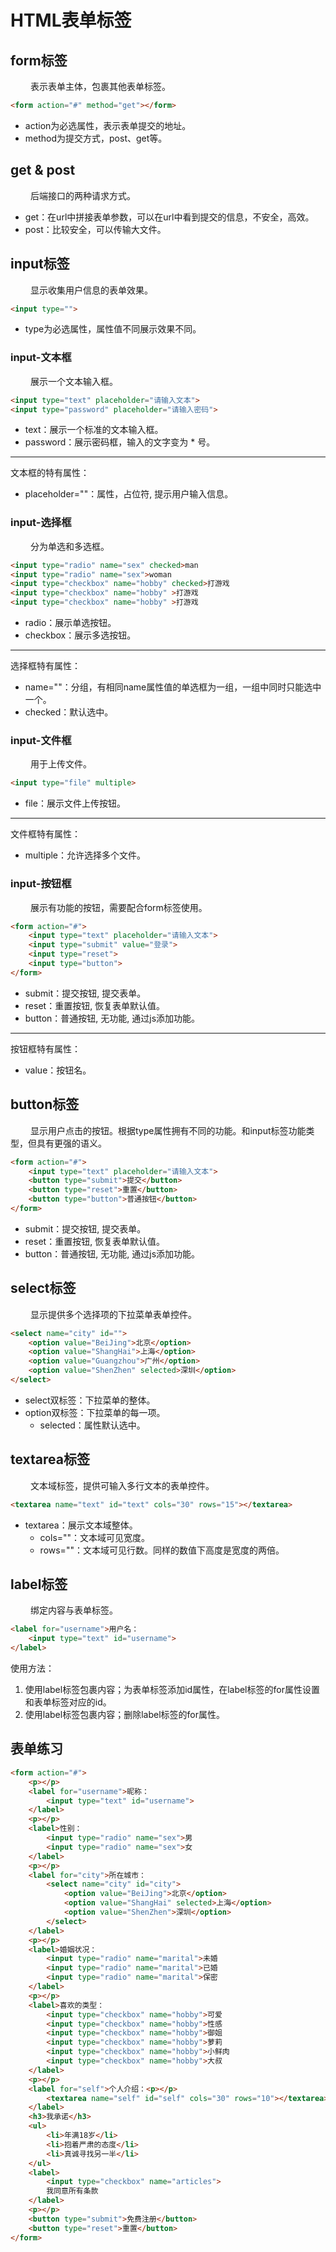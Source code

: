 # HTML表单标签

## form标签
&ensp;&ensp;&ensp;&ensp;
表示表单主体，包裹其他表单标签。
```html
<form action="#" method="get"></form>
```
- action为必选属性，表示表单提交的地址。  
- method为提交方式，post、get等。

## get & post
&ensp;&ensp;&ensp;&ensp;
后端接口的两种请求方式。
- get：在url中拼接表单参数，可以在url中看到提交的信息，不安全，高效。
- post：比较安全，可以传输大文件。

## input标签
&ensp;&ensp;&ensp;&ensp;
显示收集用户信息的表单效果。
```html
<input type="">
```
- type为必选属性，属性值不同展示效果不同。

### input-文本框
&ensp;&ensp;&ensp;&ensp;
展示一个文本输入框。
```html
<input type="text" placeholder="请输入文本">
<input type="password" placeholder="请输入密码">
```
- text：展示一个标准的文本输入框。
- password：展示密码框，输入的文字变为 * 号。
---
文本框的特有属性：
- placeholder=""：属性，占位符, 提示用户输入信息。

### input-选择框
&ensp;&ensp;&ensp;&ensp;
分为单选和多选框。
```html
<input type="radio" name="sex" checked>man
<input type="radio" name="sex">woman
<input type="checkbox" name="hobby" checked>打游戏
<input type="checkbox" name="hobby" >打游戏
<input type="checkbox" name="hobby" >打游戏
```
- radio：展示单选按钮。
- checkbox：展示多选按钮。
---
选择框特有属性：
- name=""：分组，有相同name属性值的单选框为一组，一组中同时只能选中一个。
- checked：默认选中。

### input-文件框
&ensp;&ensp;&ensp;&ensp;
用于上传文件。
```html
<input type="file" multiple>
```
- file：展示文件上传按钮。
---
文件框特有属性：
- multiple：允许选择多个文件。

### input-按钮框
&ensp;&ensp;&ensp;&ensp;
展示有功能的按钮，需要配合form标签使用。
```html
<form action="#">
    <input type="text" placeholder="请输入文本">
    <input type="submit" value="登录">
    <input type="reset">
    <input type="button">
</form>
```
- submit：提交按钮, 提交表单。
- reset：重置按钮, 恢复表单默认值。
- button：普通按钮, 无功能, 通过js添加功能。
---
按钮框特有属性：
- value：按钮名。

## button标签
&ensp;&ensp;&ensp;&ensp;
显示用户点击的按钮。根据type属性拥有不同的功能。和input标签功能类型，但具有更强的语义。
```html
<form action="#">
    <input type="text" placeholder="请输入文本">
    <button type="submit">提交</button>
    <button type="reset">重置</button>
    <button type="button">普通按钮</button>
</form>
```
- submit：提交按钮, 提交表单。
- reset：重置按钮, 恢复表单默认值。
- button：普通按钮, 无功能, 通过js添加功能。

## select标签
&ensp;&ensp;&ensp;&ensp;
显示提供多个选择项的下拉菜单表单控件。
```html
<select name="city" id="">
    <option value="BeiJing">北京</option>
    <option value="ShangHai">上海</option>
    <option value="Guangzhou">广州</option>
    <option value="ShenZhen" selected>深圳</option>
</select>
```
- select双标签：下拉菜单的整体。
- option双标签：下拉菜单的每一项。
  - selected：属性默认选中。

## textarea标签
&ensp;&ensp;&ensp;&ensp;
文本域标签，提供可输入多行文本的表单控件。
```html
<textarea name="text" id="text" cols="30" rows="15"></textarea>
```
- textarea：展示文本域整体。
  - cols=""：文本域可见宽度。
  - rows=""：文本域可见行数。同样的数值下高度是宽度的两倍。

## label标签
&ensp;&ensp;&ensp;&ensp;
绑定内容与表单标签。
```html
<label for="username">用户名：
    <input type="text" id="username">
</label>
```
使用方法：
1. 使用label标签包裹内容；为表单标签添加id属性，在label标签的for属性设置和表单标签对应的id。
2. 使用label标签包裹内容；删除label标签的for属性。

## 表单练习
```html
<form action="#">
    <p></p>
    <label for="username">昵称：
        <input type="text" id="username">
    </label>
    <p></p>
    <label>性别：
        <input type="radio" name="sex">男
        <input type="radio" name="sex">女
    </label>
    <p></p>
    <label for="city">所在城市：
        <select name="city" id="city">
            <option value="BeiJing">北京</option>
            <option value="ShangHai" selected>上海</option>
            <option value="ShenZhen">深圳</option>
        </select>
    </label>
    <p></p>
    <label>婚姻状况：
        <input type="radio" name="marital">未婚
        <input type="radio" name="marital">已婚
        <input type="radio" name="marital">保密
    </label>
    <p></p>
    <label>喜欢的类型：
        <input type="checkbox" name="hobby">可爱
        <input type="checkbox" name="hobby">性感
        <input type="checkbox" name="hobby">御姐
        <input type="checkbox" name="hobby">萝莉
        <input type="checkbox" name="hobby">小鲜肉
        <input type="checkbox" name="hobby">大叔
    </label>
    <p></p>
    <label for="self">个人介绍：<p></p>
        <textarea name="self" id="self" cols="30" rows="10"></textarea>
    </label>
    <h3>我承诺</h3>
    <ul>
        <li>年满18岁</li>
        <li>抱着严肃的态度</li>
        <li>真诚寻找另一半</li>
    </ul>
    <label>
        <input type="checkbox" name="articles">
        我同意所有条款
    </label>
    <p></p>
    <button type="submit">免费注册</button>
    <button type="reset">重置</button>
</form>
```